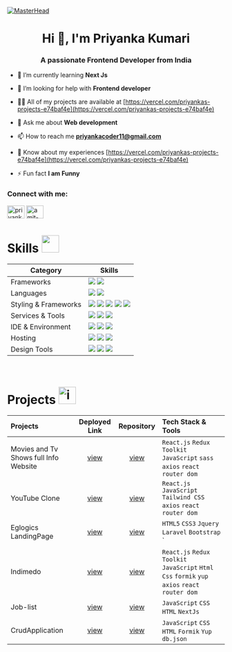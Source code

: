 [![MasterHead](https://developers.giphy.com/branch/master/static/api-512d36c09662682717108a38bbb5c57d.gif)](https://priyanka807.netlify.app/)

<h1 align="center">Hi 👋, I'm Priyanka Kumari</h1>
<h3 align="center">A passionate Frontend Developer from India</h3>


- 🌱 I’m currently learning **Next Js**

- 🤝 I’m looking for help with **Frontend developer**

- 👨‍💻 All of my projects are available at [https://vercel.com/priyankas-projects-e74baf4e](https://vercel.com/priyankas-projects-e74baf4e)

- 💬 Ask me about **Web development**

- 📫 How to reach me **priyankacoder11@gmail.com**

- 📄 Know about my experiences [https://vercel.com/priyankas-projects-e74baf4e](https://vercel.com/priyankas-projects-e74baf4e)

- ⚡ Fun fact **I am Funny**

<h3 align="left">Connect with me:</h3>
<p align="left">
<a href="dev.to" target="blank"><img align="center" src="https://raw.githubusercontent.com/rahuldkjain/github-profile-readme-generator/master/src/images/icons/Social/devto.svg" alt="priyankacoder11" height="30" width="40" /></a>
<!-- <a href="https://twitter.com/ak7042" target="blank"><img align="center" src="https://raw.githubusercontent.com/rahuldkjain/github-profile-readme-generator/master/src/images/icons/Social/twitter.svg" alt="ak7042" height="30" width="40" /></a> -->
<a href="https://www.linkedin.com/in/priyanka-kumari-b9308524b/" target="blank"><img align="center" src="https://raw.githubusercontent.com/rahuldkjain/github-profile-readme-generator/master/src/images/icons/Social/linked-in-alt.svg" alt="amit-ib" height="30" width="40" /></a>
</p>

# Skills <img src='https://user-images.githubusercontent.com/74038190/206662607-d9e7591e-bbf9-42f9-9386-29efc927bc16.gif' width="40">

| Category             | Skills                                                                                                                                                                                                                                                                                                                                                                                                                                                                                                                                             |
| -------------------- | ------------------------------------------------------------------------------------------------------------------------------------------------------------------------------------------------------------------------------------------------------------------------------------------------------------------------------------------------------------------------------------------------------------------------------------------------------------------------------------------------------------------------------------------------------------ |
| Frameworks           | <img src="https://img.shields.io/badge/React-20232A?style=for-the-badge&logo=react&logoColor=61DAFB"/>  <img src="https://img.shields.io/badge/next.js-000000?style=for-the-badge&logo=nextdotjs&logoColor=white"/>                                                                                                                  |
| Languages            | <img src="https://img.shields.io/badge/JavaScript-323330?style=for-the-badge&logo=javascript&logoColor=F7DF1E"/> <img src="https://img.shields.io/badge/HTML5-E34F26?style=for-the-badge&logo=html5&logoColor=white" />                                                                                                                                                                                                                                                                                                                                      |
| Styling & Frameworks | <img src="https://img.shields.io/badge/CSS3-1572B6?style=for-the-badge&logo=css3&logoColor=white" /> <img src="https://img.shields.io/badge/Tailwind_CSS-38B2AC?style=for-the-badge&logo=tailwind-css&logoColor=white"/> <img src="https://img.shields.io/badge/Sass-CC6699?style=for-the-badge&logo=sass&logoColor=white" /> <img src="https://img.shields.io/badge/Bootstrap-563D7C?style=for-the-badge&logo=bootstrap&logoColor=white" /> <img src="https://img.shields.io/badge/Chakra--UI-319795?style=for-the-badge&logo=chakra-ui&logoColor=white" /> |
| Services & Tools     | <a href="https://github.com/Amitk2108"><img src="https://img.shields.io/badge/GitHub-000000?style=for-the-badge&logo=github&logoColor=white"/></a> <img src="https://img.shields.io/badge/GIT-E44C30?style=for-the-badge&logo=git&logoColor=white"/> <img src="https://img.shields.io/badge/firebase-ffca28?style=for-the-badge&logo=firebase&logoColor=black"/>                                                                                                                                                                                             |
| IDE & Environment    | <img src="https://img.shields.io/badge/VSCode-0078D4?style=for-the-badge&logo=visual%20studio%20code&logoColor=white" /> <img src="https://img.shields.io/badge/replit-F26207?style=for-the-badge&logo=replit&logoColor=white" /> <img src="https://img.shields.io/badge/Codesandbox-000000?style=for-the-badge&logo=CodeSandbox&logoColor=white" />                                                                                                                                                                                                         |
| Hosting              | <img src="https://img.shields.io/badge/Vercel-000000?style=for-the-badge&logo=vercel&logoColor=white"/> <img src="https://img.shields.io/badge/Netlify-00C7B7?style=for-the-badge&logo=netlify&logoColor=white"/> <img src="https://img.shields.io/badge/Heroku-430098?style=for-the-badge&logo=heroku&logoColor=white"/>                                                                                                                                                                                                                                    |
| Design Tools         | <img src="https://img.shields.io/badge/Adobe%20XD-470137?style=for-the-badge&logo=Adobe%20XD&logoColor=#FF61F6"/> <img src="https://img.shields.io/badge/Adobe%20Illustrator-FF9A00?style=for-the-badge&logo=adobe%20illustrator&logoColor=white"/> <img src="https://img.shields.io/badge/Figma-F24E1E?style=for-the-badge&logo=figma&logoColor=white"/>                                                                                                                             
<br>

# Projects <img src="https://user-images.githubusercontent.com/74038190/221857969-f37e1717-1470-4fe4-abb5-88b334cf64ea.png" alt="icon of todo list" width="40" />

| Projects                              |                    Deployed Link                     |                                Repository                                 | Tech Stack & Tools                                                        |
| :------------------------------------ | :--------------------------------------------------: | :-----------------------------------------------------------------------: | :------------------------------------------------------------------------ |
| Movies and Tv Shows full Info Website |       [view](https://movie-website-ruddy.vercel.app/)        |              [view](https://github.com/priyanka807/Movie-website)               | `React.js` `Redux Toolkit` `JavaScript` `sass` `axios` `react router dom` |
| YouTube Clone                         |        [view](https://youtube-clone-taupe-psi.vercel.app/)         |               [view](https://github.com/priyanka807/youtube-clone)               | `React.js` `JavaScript` `Tailwind CSS` `axios` `react router dom`         |
| Eglogics LandingPage             |    [view](https://www.eglogics.com/)        | [view]()              | `HTML5` `CSS3` `Jquery` `Laravel` `Bootstrap` `|
|Indimedo                        |    [view](https://indimedo.vercel.app/)     | [view](https://github.com/priyanka807/indimedo-service1) | `React.js` `Redux Toolkit` `JavaScript` `Html`  `Css`  `formik`  `yup`  `axios` `react router dom`                                            |
| Job-list                 | [view](https://job-list-assignment-mu.vercel.app/) |        [view](https://github.com/priyanka807/job-list-assignment)         | `JavaScript` `CSS` `HTML` `NextJs`                                               |
| CrudApplication                   | [view](https://crud-app-two-green.vercel.app/) |        [view](https://github.com/priyanka807/crudApplication)         | `JavaScript` `CSS` `HTML` `Formik` `Yup` `db.json` 
<br>
